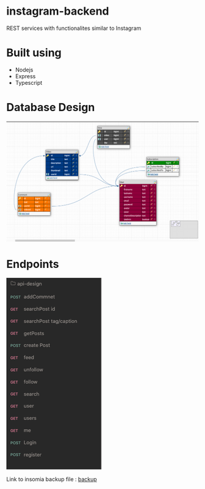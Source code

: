 # instagram-backend

REST services with functionalites similar to Instagram

# Built using

- Nodejs
- Express
- Typescript 

# Database Design 

![database](db_diagram.png)

# Endpoints

![endponts](/api_ends.png)

Link to insomia backup file : [backup](Insomnia_2020-12-21.yaml)
